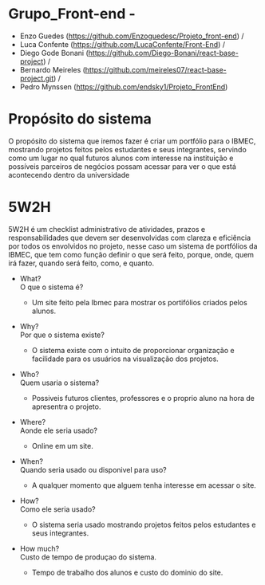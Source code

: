 # Grupo_Front-end - 
- Enzo Guedes (https://github.com/Enzoguedesc/Projeto_front-end) /
- Luca Confente (https://github.com/LucaConfente/Front-End) /
- Diego Gode Bonani (https://github.com/Diego-Bonani/react-base-project) /
- Bernardo Meireles (https://github.com/meireles07/react-base-project.git) /
- Pedro Mynssen (https://github.com/endsky1/Projeto_FrontEnd)


# Propósito do sistema
O propósito do sistema que iremos fazer é criar um portfólio para o IBMEC, mostrando projetos feitos pelos estudantes e seus integrantes, servindo como um lugar no qual futuros alunos com interesse na instituição e possíveis parceiros de negócios possam acessar para ver o que está acontecendo dentro da universidade


# 5W2H  
5W2H é um checklist administrativo de atividades, prazos e responsabilidades que devem ser desenvolvidas com clareza e eficiência por todos os envolvidos no projeto, nesse caso um sistema de portfólios da IBMEC, que tem como função definir o que será feito, porque, onde, quem irá fazer, quando será feito, como, e quanto.  

- What?  
  O que o sistema é?  
  - Um site feito pela Ibmec para mostrar os portifólios criados pelos alunos.  

- Why?  
  Por que o sistema existe?  
  - O sistema existe com o intuito de proporcionar organização e facilidade para os usuários na visualização dos projetos.  

- Who?  
  Quem usaria o sistema?  
  - Possiveis futuros clientes, professores e o proprio aluno na hora de apresentra o projeto.  

- Where?  
  Aonde ele seria usado?  
  - Online em um site.  

- When?  
  Quando seria usado ou disponivel para uso?  
  - A qualquer momento que alguem tenha interesse em acessar o site.  

- How?  
  Como ele seria usado?  
  - O sistema seria usado mostrando projetos feitos pelos estudantes e seus integrantes.  

- How much?  
  Custo de tempo de produçao do sistema.  
  - Tempo de trabalho dos alunos e custo do dominio do site.  
